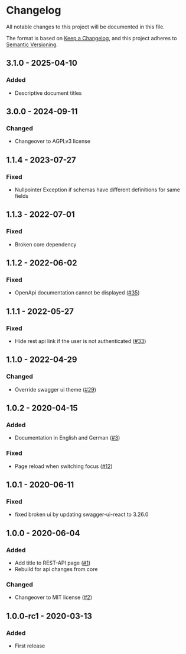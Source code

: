 # Changelog

All notable changes to this project will be documented in this file.

The format is based on [Keep a Changelog](https://keepachangelog.com/en/1.0.0/),
and this project adheres to [Semantic Versioning](https://semver.org/spec/v2.0.0.html).

## 3.1.0 - 2025-04-10
### Added
- Descriptive document titles

## 3.0.0 - 2024-09-11
### Changed
- Changeover to AGPLv3 license

## 1.1.4 - 2023-07-27
### Fixed
- Nullpointer Exception if schemas have different definitions for same fields

## 1.1.3 - 2022-07-01
### Fixed
- Broken core dependency

## 1.1.2 - 2022-06-02
### Fixed
- OpenApi documentation cannot be displayed ([#35](https://github.com/scm-manager/scm-openapi-plugin/pull/35))

## 1.1.1 - 2022-05-27
### Fixed
- Hide rest api link if the user is not authenticated ([#33](https://github.com/scm-manager/scm-openapi-plugin/pull/33))

## 1.1.0 - 2022-04-29
### Changed
- Override swagger ui theme ([#29](https://github.com/scm-manager/scm-openapi-plugin/pull/29))

## 1.0.2 - 2020-04-15
### Added
- Documentation in English and German ([#3](https://github.com/scm-manager/scm-openapi-plugin/pull/3))

### Fixed
- Page reload when switching focus ([#12](https://github.com/scm-manager/scm-openapi-plugin/pull/12))

## 1.0.1 - 2020-06-11
### Fixed
- fixed broken ui by updating swagger-ui-react to 3.26.0

## 1.0.0 - 2020-06-04
### Added
- Add title to REST-API page ([#1](https://github.com/scm-manager/scm-openapi-plugin/pull/1))
- Rebuild for api changes from core

### Changed
- Changeover to MIT license ([#2](https://github.com/scm-manager/scm-openapi-plugin/pull/2))

## 1.0.0-rc1 - 2020-03-13
### Added
- First release

